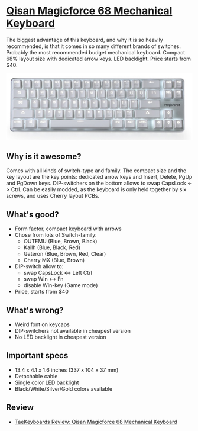 # [Qisan Magicforce 68 Mechanical Keyboard](https://www.amazon.com/Mechanical-Keyboard-68-Keys-Magicforce-Qisan/dp/B01ABUJ2KM/)

The biggest advantage of this keyboard, and why it is so heavily recommended, is that it comes in so many different brands of switches. Probably the most recommended budget mechanical keyboard. Compact 68% layout size with dedicated arrow keys. LED backlight. Price starts from $40.

![img](./magicforce.jpg?style=centerme)

## Why is it awesome?
Comes with all kinds of switch-type and family.
The compact size and the key layout are the key points: dedicated arrow keys and Insert, Delete, PgUp and PgDown keys. DIP-switchers on the bottom allows to swap CapsLock <-> Ctrl. Can be easily modded, as the keyboard is only held together by six screws, and uses Cherry layout PCBs.

## What's good?
- Form factor, compact keyboard with arrows
- Chose from lots of Switch-family:
  * OUTEMU (Blue, Brown, Black)
  * Kailh (Blue, Black, Red)
  * Gateron (Blue, Brown, Red, Clear)
  * Charry MX (Blue, Brown)
- DIP-switch allow to:
  * swap CapsLock <-> Left Ctrl
  * swap Win <-> Fn
  * disable Win-key (Game mode)
- Price, starts from $40

## What's wrong?
- Weird font on keycaps
- DIP-switchers not available in cheapest version
- No LED backlight in cheapest version

## Important specs
- 13.4 x 4.1 x 1.6 inches (337 x 104 x 37 mm)
- Detachable cable
- Single color LED backlight
- Black/White/Silver/Gold colors available

## Review
- [TaeKeyboards Review: Qisan Magicforce 68 Mechanical Keyboard](https://www.taekeyboards.com/single-post/REVIEW-QISAN-MAGICFORCE-68-MECHANICAL-KEYBOARD)
